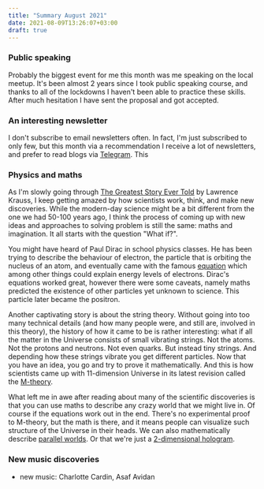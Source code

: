 ```yaml
---
title: "Summary August 2021"
date: 2021-08-09T13:26:07+03:00
draft: true
---
```

### Public speaking

Probably the biggest event for me this month was me speaking on the local meetup. It's been almost 2 years since
I took public speaking course, and thanks to all of the lockdowns I haven't been able to practice these skills.
After much hesitation I have sent the proposal and got accepted.

### An interesting newsletter

I don't subscribe to email newsletters often. In fact, I'm just subscribed to only few, but this month via a recommendation
I 
receive a lot of newsletters, and prefer to read blogs via [Telegram](https://rtjom.com/blog/2021/03/telegram-is-the-new-rss-reader/).
This 

### Physics and maths

As I'm slowly going through [The Greatest Story Ever Told](https://rtjom.com/book/the-greatest-story-ever-told-so-far/)
by Lawrence Krauss, I keep getting amazed by how scientists work, think, and make new discoveries. While the modern-day
science might be a bit different from the one we had 50-100 years ago, I think the process of coming up with new ideas
and approaches to solving problem is still the same: maths and imagination. It all starts with the question "What if?".

You might have heard of Paul Dirac in school physics classes. He has been trying to describe the behaviour of electron,
the particle that is orbiting the nucleus of an atom, and eventually came with the famous [equation](https://en.wikipedia.org/wiki/Dirac_equation)
which among other things could explain energy levels of electrons. Dirac's equations worked great, however there were
some caveats, namely maths predicted the existence of other particles yet unknown to science. This particle later
became the positron.

Another captivating story is about the string theory. Without going into too many technical details (and how many people
were, and still are, involved in this theory), the history of how it came to be is rather interesting: what if all the
matter in the Universe consists of small vibrating strings. Not the atoms. Not the protons and neutrons. Not even quarks.
But instead tiny strings. And depending how these strings vibrate you get different particles. Now that you have an idea,
you go and try to prove it mathematically. And this is how scientists came up with 11-dimension Universe in its latest
revision called the [M-theory](https://en.wikipedia.org/wiki/M-theory).

What left me in awe after reading about many of the scientific discoveries is that you can use maths to describe any
crazy world that we might live in. Of course if the equations work out in the end. There's no experimental proof to
M-theory, but the math is there, and it means people can visualize such structure of the Universe in their heads.
We can also mathematically describe [parallel worlds](https://en.wikipedia.org/wiki/Many-worlds_interpretation).
Or that we're just a [2-dimensional hologram](https://en.wikipedia.org/wiki/Two-dimensional_space).

### New music discoveries

- new music: Charlotte Cardin, Asaf Avidan

